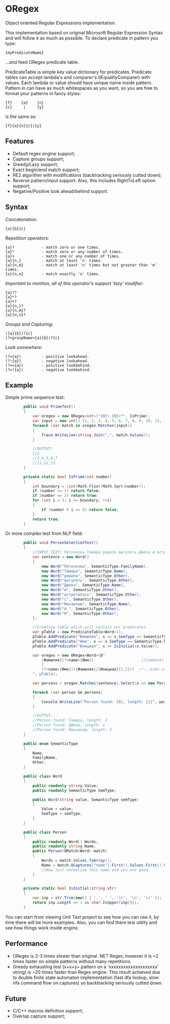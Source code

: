 ﻿# ORegex
Object oriented Regular Expressions implementation.

This implementation based on original Microsoft Regular Expression Syntax and will follow it as much as possible.
To declare predicate in pattern you type:

    {myPredicateName}

...and feed ORegex predicate table. 

PredicateTable is simple key value dictionary for predicates.
Predicate tables can accept lambda's and comparer's (IEqualityComparer<T>) with values.
Each lambda or value should have unique name inside pattern. Pattern in can have as much whitespaces as you want, so you are free to format your patterns in fancy styles:

    {f}    {a}    {n}
    {c}     |     {y}

is the same as:
    
    {f}{a}{n}{c}|{y}


## Features
- Default regex engine support;
- Capture groups support;
- Greedy/Lazy support;
- Exact begin/end match support;
- RE2 algorithm with modifications (backtracking seriously cutted down);
- Reverse pattern/input support. Also, this includes RightToLeft option support;
- Negative/Positive look ahead/behind support.

## Syntax

*Concatenation:*

    {a}{b}{c}
    
*Repetition operators:*

    {a}?            - match zero or one times.
    {a}*            - match zero or any number of times.
    {a}+            - match one or any number of times.
    {a}{n,}         - match at least 'n' times.
    {a}{n,m}        - match at least 'n' times but not greater than 'm' times.
    {a}{n,n}        - match exactly 'n' times.
    
*Important to mention, all of this operator's support 'lazy' modifier:*

    {a}??
    {a}*?
    {a}+?
    {a}{n,}?
    {a}{n,m}?
    {a}{n,n}?
    
*Groups and Capturing:*

    ({a}{b})?{c}
    (?<groupName>{a}{b})?{c}
    
*Look somewhere:*

    (?={a})         - positive lookahead.
    (?!{a})         - negative lookahead.
    (?<={a})        - positive lookbehind.
    (?<!{a})        - negative lookbehind.


## Example

Simple prime sequence test:
```cs
        public void PrimeTest()
        {
            var oregex = new ORegex<int>("{0}(.{0})*", IsPrime);
            var input = new int[] {1, 2, 3, 4, 5, 6, 7, 8, 9, 10, 11, 12, 13};
            foreach (var match in oregex.Matches(input))
            {
                Trace.WriteLine(string.Join(",", match.Values));
            }

            //OUTPUT:
            //2
            //3,4,5,6,7
            //11,12,13
        }

        private static bool IsPrime(int number)
        {
            int boundary = (int)Math.Floor(Math.Sqrt(number));
            if (number == 1) return false;
            if (number == 2) return true;
            for (int i = 2; i <= boundary; ++i)
            {
                if (number % i == 0) return false;
            }
            return true;
        }
```    
Or more complex test from NLP field:
```cs
        public void PersonSelectionTest()
        {
            //INPUT_TEXT: Пяточкова Тамара решила выгулять Джека и встретилась с Михаилом А.М.
            var sentence = new Word[]
            {
                new Word("Пяточкова", SemanticType.FamilyName),
                new Word("Тамара", SemanticType.Name),
                new Word("решила", SemanticType.Other),
                new Word("выгулять", SemanticType.Other),
                new Word("Джека", SemanticType.Name),
                new Word("и", SemanticType.Other),
                new Word("встретилась", SemanticType.Other),
                new Word("с", SemanticType.Other),
                new Word("Михаилом", SemanticType.Name),
                new Word("А.", SemanticType.Other),
                new Word("М", SemanticType.Other),
            };

            //Creating table which will contain our predicates.
            var pTable = new PredicateTable<Word>();
            pTable.AddPredicate("Фамилия", x => x.SemType == SemanticType.FamilyName);  //Check if word is FamilyName.
            pTable.AddPredicate("Имя", x => x.SemType == SemanticType.Name);            //Check if word is simple Name.
            pTable.AddPredicate("Инициал", x => IsInitial(x.Value));                    //Complex check if Value is Inital character.

            var oregex = new ORegex<Word>(@"
                {Фамилия}(?<name>{Имя})                     //Comments can be written inside pattern...
                |
                (?<name>{Имя})({Фамилия}|{Инициал}{1,2})?  /*...even complex ones.*/
            ", pTable);

            var persons = oregex.Matches(sentence).Select(x => new Person(x)).ToArray();

            foreach (var person in persons)
            {
                Console.WriteLine("Person found: {0}, length: {1}", person.Name, person.Words.Length);
            }

            //OUTPUT:
            //Person found: Тамара, length: 2
            //Person found: Джека, length: 1
            //Person found: Михаилом, length: 3
        }

        public enum SemanticType
        {
            Name,
            FamilyName,
            Other,
        }

        public class Word
        {
            public readonly string Value;
            public readonly SemanticType SemType;

            public Word(string value, SemanticType semType)
            {
                Value = value;
                SemType = semType;
            }
        }

        public class Person
        {
            public readonly Word[] Words;
            public readonly string Name;
            public Person(OMatch<Word> match)
            {
                Words = match.Values.ToArray();
                Name = match.OCaptures["name"].First().Values.First().Value;
                //Now just normalize this name and you are good.
            }
        }

        private static bool IsInitial(string str)
        {
            var inp = str.Trim(new[] { '.', ' ', '\t', '\n', '\r' });
            return inp.Length == 1 && char.IsUpper(inp[0]);
        }
```

You can start from viewing Unit Test project to see how you can use it, by time there will be more examples. 
Also, you can find there test utility and see how things work inside engine.

## Performance
- ORegex is 2-3 times slower than original .NET Regex, however it is ~2 times faster on simple patterns without many repetitions.
- Greedy exhausting test (x+x+y+ pattern on a 'xxxxxxxxxxxxxxxxxxxx' string) is ~20 times faster than Regex engine. This result achieved due to double finite state automaton implementation (fast dfa lookup, slow nfa command flow on captures) so backtracking seriously cutted down.

## Future
- C/C++ macros definition support;
- Overlap capture support;
